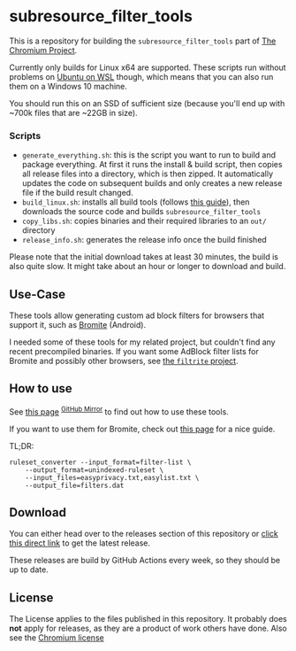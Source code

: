 # subresource_filter_tools
This is a repository for building the `subresource_filter_tools` part of [The Chromium Project](https://www.chromium.org/Home).

Currently only builds for Linux x64 are supported. These scripts run without problems on [Ubuntu on WSL](https://ubuntu.com/wsl) though, which means that you can also run them on a Windows 10 machine.

You should run this on an SSD of sufficient size (because you'll end up with ~700k files that are ~22GB in size).

### Scripts
* `generate_everything.sh`: this is the script you want to run to build and package everything. At first it runs the install & build script, then copies all release files into a directory, which is then zipped. It automatically updates the code on subsequent builds and only creates a new release file if the build result changed. 
* `build_linux.sh`: installs all build tools (follows [this guide](https://chromium.googlesource.com/chromium/src/+/master/docs/linux/build_instructions.md)), then downloads the source code and builds `subresource_filter_tools`
* `copy_libs.sh`: copies binaries and their required libraries to an `out/` directory
* `release_info.sh`: generates the release info once the build finished

Please note that the initial download takes at least 30 minutes, the build is also quite slow. It might take about an hour or longer to download and build.

## Use-Case
These tools allow generating custom ad block filters for browsers that support it, such as [Bromite](https://www.bromite.org/custom-filters) (Android).

I needed some of these tools for my related project, but couldn't find any recent precompiled binaries.
If you want some AdBlock filter lists for Bromite and possibly other browsers, see [the `filtrite` project](https://github.com/xarantolus/filtrite).

## How to use
See [this page](https://chromium.googlesource.com/chromium/src.git/+/master/components/subresource_filter/FILTER_LIST_GENERATION.md) <sup>[GitHub Mirror](https://github.com/chromium/chromium/blob/master/components/subresource_filter/FILTER_LIST_GENERATION.md)</sup> to find out how to use these tools.

If you want to use them for Bromite, check out [this page](https://www.bromite.org/custom-filters) for a nice guide.

TL;DR:

	ruleset_converter --input_format=filter-list \
		--output_format=unindexed-ruleset \
		--input_files=easyprivacy.txt,easylist.txt \
		--output_file=filters.dat

## Download
You can either head over to the releases section of this repository or [click this direct link](https://github.com/xarantolus/subresource_filter_tools/releases/latest/download/subresource_filter_tools_linux-x64.zip) to get the latest release.

These releases are build by GitHub Actions every week, so they should be up to date.

## License
The License applies to the files published in this repository.
It probably does **not** apply for releases, as they are a product of work others have done.
Also see the [Chromium license](https://chromium.googlesource.com/chromium/src/+/master/LICENSE)

